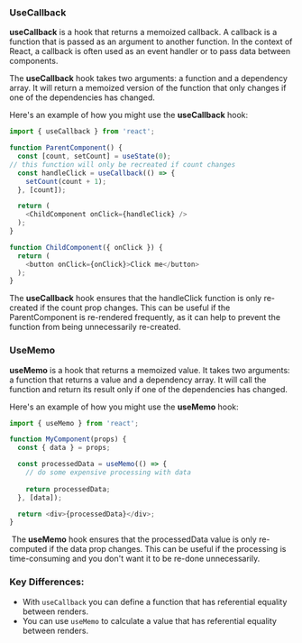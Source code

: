 ### UseCallback
**useCallback** is a hook that returns a memoized callback. A callback is a function that is passed as an argument to another function. In the context of React, a callback is often used as an event handler or to pass data between components. 

The **useCallback** hook takes two arguments: a function and a dependency array. It will return a memoized version of the function that only changes if one of the dependencies has changed.

Here's an example of how you might use the **useCallback** hook:

```js
import { useCallback } from 'react';

function ParentComponent() {
  const [count, setCount] = useState(0);
// this function will only be recreated if count changes
  const handleClick = useCallback(() => {
    setCount(count + 1);
  }, [count]);

  return (
    <ChildComponent onClick={handleClick} />
  );
}

function ChildComponent({ onClick }) {
  return (
    <button onClick={onClick}>Click me</button>
  );
}

```

The **useCallback** hook ensures that the handleClick function is only re-created if the count prop changes. This can be useful if the ParentComponent is re-rendered frequently, as it can help to prevent the function from being unnecessarily re-created.

### UseMemo

**useMemo** is a hook that returns a memoized value. It takes two arguments: a function that returns a value and a dependency array. It will call the function and return its result only if one of the dependencies has changed.

Here's an example of how you might use the **useMemo** hook:
```js
import { useMemo } from 'react';

function MyComponent(props) {
  const { data } = props;

  const processedData = useMemo(() => {
    // do some expensive processing with data
    
    return processedData;
  }, [data]);

  return <div>{processedData}</div>;
}

```

 The **useMemo** hook ensures that the processedData value is only re-computed if the data prop changes. This can be useful if the processing is time-consuming and you don't want it to be re-done unnecessarily.

### Key Differences:
- With `useCallback` you can define a function that has referential equality between renders.
- You can use `useMemo` to calculate a value that has referential equality between renders.